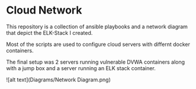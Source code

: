 # Cloud Network
This repository is a collection of ansible playbooks and a network diagram that depict the ELK-Stack I created.

Most of the scripts are used to configure cloud servers with differnt docker containers.

The final setup was 2 servers running vulnerable DVWA containers along with a jump box and a server running an ELK stack container.

![alt text](Diagrams/Network Diagram.png)
